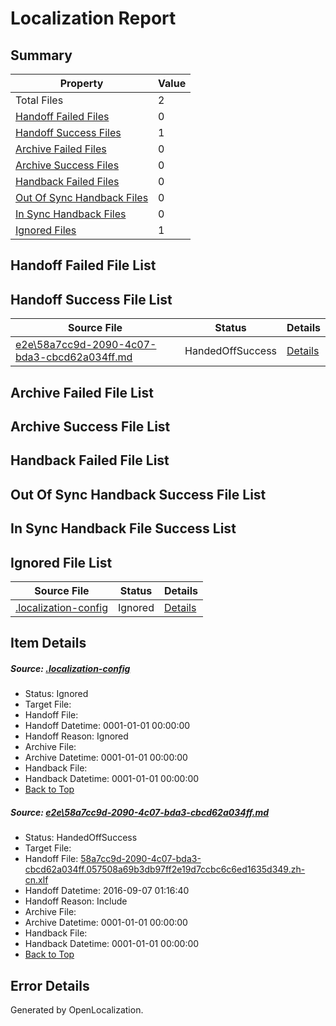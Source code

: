 # <a name='report-top'></a> Localization Report

## Summary
 Property | Value 
 -------- | ----- 
 Total Files | 2
[ Handoff Failed Files ](#handoff-failed-list)| 0
[ Handoff Success Files ](#handoff-success-list)| 1
[ Archive Failed Files ](#archive-failed-list)| 0
[ Archive Success Files ](#archive-success-list)| 0
[ Handback Failed Files ](#handback-failed-list)| 0
[ Out Of Sync Handback Files ](#outofsync-handback-success-list)| 0
[ In Sync Handback Files ](#insync-handback-success-list)| 0
[ Ignored Files ](#ignored-list)| 1

## <a name='handoff-failed-list'></a> Handoff Failed File List

## <a name='handoff-success-list'></a> Handoff Success File List
 Source File | Status | Details 
 ----------- | ------ | ------- 
 [e2e\58a7cc9d-2090-4c07-bda3-cbcd62a034ff.md](https://github.com/OpenLocalizationTestOrg/ol-test0/blob/21182ba393df0821caf60589e43c6d71edfb75ea/e2e/58a7cc9d-2090-4c07-bda3-cbcd62a034ff.md) | HandedOffSuccess | [Details](#3f25d3bb8531e7ee1843453d3b7c7942788fb1301)

## <a name='archive-failed-list'></a> Archive Failed File List

## <a name='archive-success-list'></a> Archive Success File List

## <a name='handback-failed-list'></a> Handback Failed File List

## <a name='outofsync-handback-success-list'></a> Out Of Sync Handback Success File List

## <a name='insync-handback-success-list'></a> In Sync Handback File Success List

## <a name='ignored-list'></a> Ignored File List
 Source File | Status | Details 
 ----------- | ------ | ------- 
 [.localization-config](https://github.com/OpenLocalizationTestOrg/ol-test0/blob/21182ba393df0821caf60589e43c6d71edfb75ea/.localization-config) | Ignored | [Details](#3d4f252ac210baf56311d7e97dcc2db10974dbd20)

## Item Details
##### <a name='3d4f252ac210baf56311d7e97dcc2db10974dbd20'></a> Source: [.localization-config](https://github.com/OpenLocalizationTestOrg/ol-test0/blob/21182ba393df0821caf60589e43c6d71edfb75ea/.localization-config)
* Status: Ignored
* Target File: 
* Handoff File: 
* Handoff Datetime: 0001-01-01 00:00:00
* Handoff Reason: Ignored
* Archive File: 
* Archive Datetime: 0001-01-01 00:00:00
* Handback File: 
* Handback Datetime: 0001-01-01 00:00:00
* [Back to Top](#report-top)

##### <a name='3f25d3bb8531e7ee1843453d3b7c7942788fb1301'></a> Source: [e2e\58a7cc9d-2090-4c07-bda3-cbcd62a034ff.md](https://github.com/OpenLocalizationTestOrg/ol-test0/blob/21182ba393df0821caf60589e43c6d71edfb75ea/e2e/58a7cc9d-2090-4c07-bda3-cbcd62a034ff.md)
* Status: HandedOffSuccess
* Target File: 
* Handoff File: [58a7cc9d-2090-4c07-bda3-cbcd62a034ff.057508a69b3db97ff2e19d7ccbc6c6ed1635d349.zh-cn.xlf](https://github.com/OpenLocalizationTestOrg/ol-test0-handoff/blob/370f4f3de84fbea249db5eefbba9cd2b37239089/ol-handoff/OpenLocalizationTestOrg/ol-test0-zhcn/ci/ht/58a7cc9d-2090-4c07-bda3-cbcd62a034ff.057508a69b3db97ff2e19d7ccbc6c6ed1635d349.zh-cn.xlf)
* Handoff Datetime: 2016-09-07 01:16:40
* Handoff Reason: Include
* Archive File: 
* Archive Datetime: 0001-01-01 00:00:00
* Handback File: 
* Handback Datetime: 0001-01-01 00:00:00
* [Back to Top](#report-top)


## Error Details

Generated by OpenLocalization.
